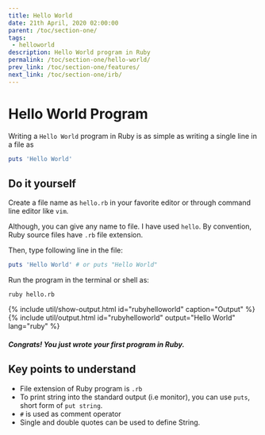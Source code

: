 ```yaml
---
title: Hello World
date: 21th April, 2020 02:00:00
parent: /toc/section-one/
tags:
 - helloworld
description: Hello World program in Ruby
permalink: /toc/section-one/hello-world/
prev_link: /toc/section-one/features/
next_link: /toc/section-one/irb/
---
```


# Hello World Program

Writing a `Hello World` program in Ruby is as simple as writing a single line in
a file as

```ruby
puts 'Hello World'
```

## Do it yourself

Create a file name as `hello.rb` in your favorite editor or through command line editor like `vim`.

Although, you can give any name to file. I have used `hello`.
By convention, Ruby source files have `.rb` file extension.

Then, type following line in the file:

```ruby
puts 'Hello World' # or puts "Hello World"
```

Run the program in the terminal or shell as:

```shell
ruby hello.rb
```

{% include util/show-output.html id="rubyhelloworld" caption="Output" %}
{% include util/output.html id="rubyhelloworld" output="Hello World" lang="ruby" %}

##### Congrats! You just wrote your first program in Ruby.

## Key points to understand

- File extension of Ruby program is `.rb`
- To print string into the standard output (i.e monitor), you can use `puts`, short form of `put string`.
- `#` is used as comment operator
- Single and double quotes can be used to define String.
